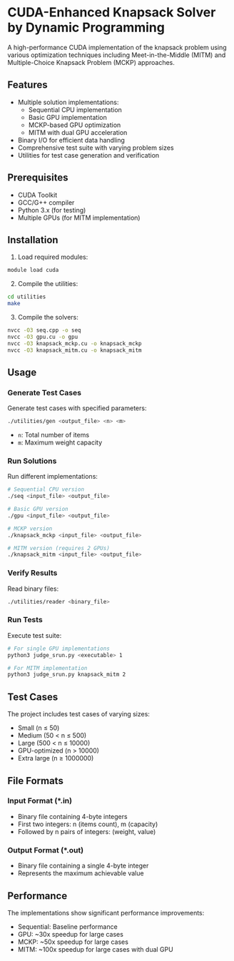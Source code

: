 # CUDA-Enhanced Knapsack Solver by Dynamic Programming

A high-performance CUDA implementation of the knapsack problem using various optimization techniques including Meet-in-the-Middle (MITM) and Multiple-Choice Knapsack Problem (MCKP) approaches.

## Features

- Multiple solution implementations:
  - Sequential CPU implementation
  - Basic GPU implementation
  - MCKP-based GPU optimization
  - MITM with dual GPU acceleration
- Binary I/O for efficient data handling
- Comprehensive test suite with varying problem sizes
- Utilities for test case generation and verification

## Prerequisites

- CUDA Toolkit
- GCC/G++ compiler
- Python 3.x (for testing)
- Multiple GPUs (for MITM implementation)

## Installation

1. Load required modules:
```bash
module load cuda
```

2. Compile the utilities:
```bash
cd utilities
make
```

3. Compile the solvers:
```bash
nvcc -O3 seq.cpp -o seq
nvcc -O3 gpu.cu -o gpu
nvcc -O3 knapsack_mckp.cu -o knapsack_mckp
nvcc -O3 knapsack_mitm.cu -o knapsack_mitm
```

## Usage

### Generate Test Cases

Generate test cases with specified parameters:
```bash
./utilities/gen <output_file> <n> <m>
```
- `n`: Total number of items
- `m`: Maximum weight capacity

### Run Solutions

Run different implementations:

```bash
# Sequential CPU version
./seq <input_file> <output_file>

# Basic GPU version
./gpu <input_file> <output_file>

# MCKP version
./knapsack_mckp <input_file> <output_file>

# MITM version (requires 2 GPUs)
./knapsack_mitm <input_file> <output_file>
```

### Verify Results

Read binary files:
```bash
./utilities/reader <binary_file>
```

### Run Tests

Execute test suite:
```bash
# For single GPU implementations
python3 judge_srun.py <executable> 1

# For MITM implementation
python3 judge_srun.py knapsack_mitm 2
```

## Test Cases

The project includes test cases of varying sizes:

- Small (n ≤ 50)
- Medium (50 < n ≤ 500)
- Large (500 < n ≤ 10000)
- GPU-optimized (n > 10000)
- Extra large (n ≥ 1000000)

## File Formats

### Input Format (*.in)
- Binary file containing 4-byte integers
- First two integers: n (items count), m (capacity)
- Followed by n pairs of integers: (weight, value)

### Output Format (*.out)
- Binary file containing a single 4-byte integer
- Represents the maximum achievable value

## Performance

The implementations show significant performance improvements:

- Sequential: Baseline performance
- GPU: ~30x speedup for large cases
- MCKP: ~50x speedup for large cases
- MITM: ~100x speedup for large cases with dual GPU